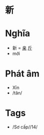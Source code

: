 # 新

# Nghĩa
* 新 = [亲](亲.md) [斤](斤.md)
* mới

# Phát âm
* Xīn
* /tân/

# Tags
* /Sơ cấp//14/

<script>window.HANZI_FIELD='新';</script>
